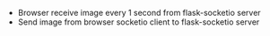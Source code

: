 - Browser receive image every 1 second from flask-socketio server
- Send image from browser socketio client to flask-socketio server

